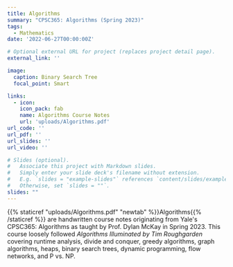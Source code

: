 ```yaml
---
title: Algorithms
summary: "CPSC365: Algorithms (Spring 2023)"
tags:
  - Mathematics
date: '2022-06-27T00:00:00Z'

# Optional external URL for project (replaces project detail page).
external_link: ''

image:
  caption: Binary Search Tree
  focal_point: Smart

links:
  - icon: 
    icon_pack: fab
    name: Algorithms Course Notes
    url: 'uploads/Algorithms.pdf'
url_code: ''
url_pdf: ''
url_slides: ''
url_video: ''

# Slides (optional).
#   Associate this project with Markdown slides.
#   Simply enter your slide deck's filename without extension.
#   E.g. `slides = "example-slides"` references `content/slides/example-slides.md`.
#   Otherwise, set `slides = ""`.
slides: ""
---
```


{{% staticref "uploads/Algorithms.pdf" "newtab" %}}Algorithms{{% /staticref %}} are handwritten course notes originating from Yale's CPSC365: Algorithms as taught by Prof. Dylan McKay in Spring 2023. This course loosely followed *Algorithms Illuminated by Tim Roughgarden* covering runtime analysis, divide and conquer, greedy algorithms, graph algorithms, heaps, binary search trees, dynamic programming, flow networks, and P vs. NP. 


